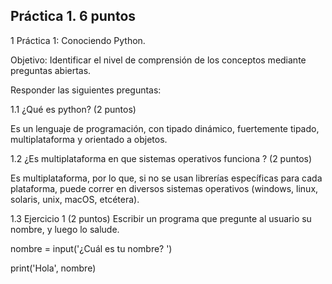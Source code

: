 ## Práctica 1. 6 puntos
1 Práctica 1: Conociendo Python.

Objetivo: Identificar el nivel de comprensión de los conceptos mediante preguntas
abiertas.

Responder las siguientes preguntas:

1.1 ¿Qué es python? (2 puntos)

Es un lenguaje de programación, con tipado dinámico, fuertemente tipado, multiplataforma y orientado a objetos. 

1.2 ¿Es multiplataforma en que sistemas operativos funciona ? (2 puntos)

Es multiplataforma, por lo que, si no se usan librerías específicas para cada plataforma, puede correr en diversos sistemas operativos (windows, linux, solaris, unix, macOS, etcétera).

1.3 Ejercicio 1 (2 puntos)
Escribir un programa que pregunte al usuario su nombre, y luego lo salude.

nombre = input('¿Cuál es tu nombre? ')


print('Hola', nombre)
